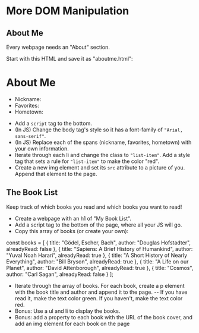 # More DOM Manipulation

## About Me

Every webpage needs an "About" section.

Start with this HTML and save it as "aboutme.html":

 <!DOCTYPE html>
 <html>
  <head>
   <meta charset="utf-8" />
   <title>About Me</title>
 </head>
 <body>
   <h1>About Me</h1>
   <ul>
     <li>Nickname: <span id="nickname"></span>
     <li>Favorites:  <span id="favorites"></span>
     <li>Hometown: <span id="hometown"></span>
    </ul>

  </body>
 </html>
 
- Add a `script` tag to the bottom.
- (In JS) Change the body tag's style so it has a font-family of `"Arial, sans-serif"`.
- (In JS) Replace each of the spans (nickname, favorites, hometown) with your own information.
- Iterate through each li and change the class to `"list-item"`. Add a style tag that sets a rule for `"list-item"` to make the color "red".
- Create a new img element and set its `src` attribute to a picture of you. Append that element to the page.

## The Book List

Keep track of which books you read and which books you want to read!

- Create a webpage with an h1 of "My Book List".
- Add a script tag to the bottom of the page, where all your JS will go.
- Copy this array of books (or create your own):

 const books = [
   {
     title: "Gödel, Escher, Bach",
     author: "Douglas Hofstadter",
     alreadyRead: false
   },
   {
     title: "Sapiens: A Brief History of Humankind",
     author: "Yuval Noah Harari",
     alreadyRead: true
   },
   {
     title: "A Short History of Nearly Everything",
     author: "Bill Bryson",
     alreadyRead: true
   },
   {
     title: "A Life on our Planet",
     author: "David Attenborough",
     alreadyRead: true
   },
   {
     title: "Cosmos",
     author: "Carl Sagan",
     alreadyRead: false
   }
 ];
 
- Iterate through the array of books. For each book, create a p element with the book title and author and append it to the page.
-- If you have read it, make the text color green. If you haven't, make the text color red.
- Bonus: Use a ul and li to display the books.
- Bonus: add a property to each book with the URL of the book cover, and add an img element for each book on the page
